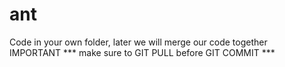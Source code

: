 # ant

Code in your own folder, later we will merge our code together <br />
IMPORTANT *** make sure to GIT PULL before GIT COMMIT *** 
